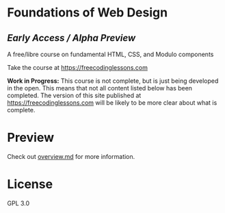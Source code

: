 # Foundations of Web Design 

## *Early Access / Alpha Preview*

A free/libre course on fundamental HTML, CSS, and Modulo components

Take the course at <https://freecodinglessons.com>

**Work in Progress:** This course is not complete, but is just being developed
in the open. This means that not all content listed below has been completed.
The version of this site published at <https://freecodinglessons.com> will be
likely to be more clear about what is complete.

# Preview

Check out [overview.md](./overview.md) for more information.

# License

GPL 3.0

